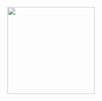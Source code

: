 <p align="center">
  <img width="200" height="200" src="https://user-images.githubusercontent.com/44287141/116737056-aa52ec00-a9e8-11eb-88c3-e88c5cb2de4b.png">
</p>
